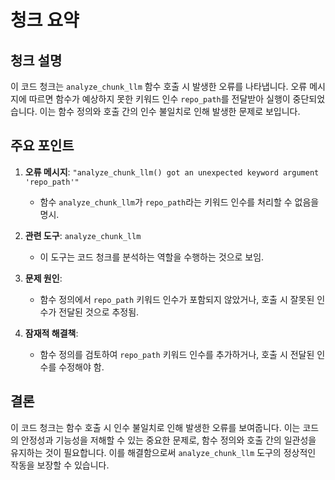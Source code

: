 # 청크 요약

## 청크 설명
이 코드 청크는 `analyze_chunk_llm` 함수 호출 시 발생한 오류를 나타냅니다. 오류 메시지에 따르면 함수가 예상하지 못한 키워드 인수 `repo_path`를 전달받아 실행이 중단되었습니다. 이는 함수 정의와 호출 간의 인수 불일치로 인해 발생한 문제로 보입니다.

## 주요 포인트
1. **오류 메시지**: `"analyze_chunk_llm() got an unexpected keyword argument 'repo_path'"`  
   - 함수 `analyze_chunk_llm`가 `repo_path`라는 키워드 인수를 처리할 수 없음을 명시.
   
2. **관련 도구**: `analyze_chunk_llm`  
   - 이 도구는 코드 청크를 분석하는 역할을 수행하는 것으로 보임.
   
3. **문제 원인**:  
   - 함수 정의에서 `repo_path` 키워드 인수가 포함되지 않았거나, 호출 시 잘못된 인수가 전달된 것으로 추정됨.

4. **잠재적 해결책**:  
   - 함수 정의를 검토하여 `repo_path` 키워드 인수를 추가하거나, 호출 시 전달된 인수를 수정해야 함.

## 결론
이 코드 청크는 함수 호출 시 인수 불일치로 인해 발생한 오류를 보여줍니다. 이는 코드의 안정성과 기능성을 저해할 수 있는 중요한 문제로, 함수 정의와 호출 간의 일관성을 유지하는 것이 필요합니다. 이를 해결함으로써 `analyze_chunk_llm` 도구의 정상적인 작동을 보장할 수 있습니다.